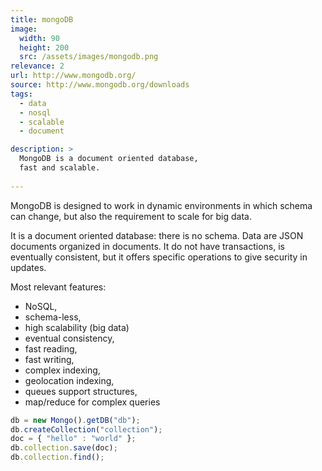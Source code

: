 ```yaml
---
title: mongoDB
image: 
  width: 90
  height: 200
  src: /assets/images/mongodb.png
relevance: 2
url: http://www.mongodb.org/
source: http://www.mongodb.org/downloads
tags: 
  - data
  - nosql
  - scalable
  - document

description: >
  MongoDB is a document oriented database,
  fast and scalable.
  
---
```

MongoDB is designed to work in dynamic environments
in which schema can change, but also
the requirement to scale for big data.

It is a document oriented database: there is no schema.
Data are JSON documents organized in documents.
It do not have transactions, is eventually consistent,
but it offers specific operations to give security in updates.

Most relevant features:

  - NoSQL,
  - schema-less,
  - high scalability (big data)
  - eventual consistency,
  - fast reading,
  - fast writing,
  - complex indexing,
  - geolocation indexing,
  - queues support structures,
  - map/reduce for complex queries


```javascript
db = new Mongo().getDB("db");
db.createCollection("collection");
doc = { "hello" : "world" };
db.collection.save(doc);
db.collection.find();
```


